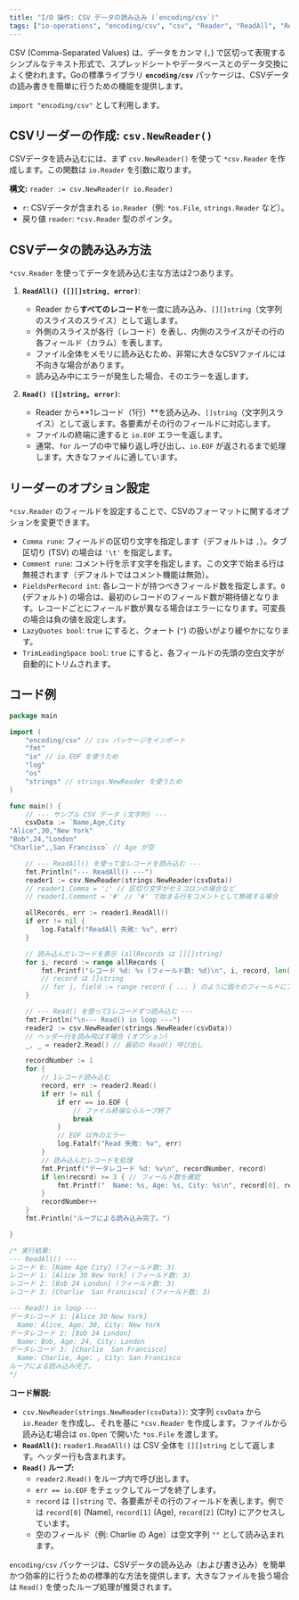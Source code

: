 ```yaml
---
title: "I/O 操作: CSV データの読み込み (`encoding/csv`)"
tags: ["io-operations", "encoding/csv", "csv", "Reader", "ReadAll", "Read", "ファイル読み込み", "データ解析"]
---
```


CSV (Comma-Separated Values) は、データをカンマ (`,`) で区切って表現するシンプルなテキスト形式で、スプレッドシートやデータベースとのデータ交換によく使われます。Goの標準ライブラリ **`encoding/csv`** パッケージは、CSVデータの読み書きを簡単に行うための機能を提供します。

`import "encoding/csv"` として利用します。

## CSVリーダーの作成: `csv.NewReader()`

CSVデータを読み込むには、まず `csv.NewReader()` を使って `*csv.Reader` を作成します。この関数は `io.Reader` を引数に取ります。

**構文:** `reader := csv.NewReader(r io.Reader)`

*   `r`: CSVデータが含まれる `io.Reader`（例: `*os.File`, `strings.Reader` など）。
*   戻り値 `reader`: `*csv.Reader` 型のポインタ。

## CSVデータの読み込み方法

`*csv.Reader` を使ってデータを読み込む主な方法は2つあります。

1.  **`ReadAll() ([][]string, error)`**:
    *   Reader から**すべてのレコード**を一度に読み込み、`[][]string`（文字列のスライスのスライス）として返します。
    *   外側のスライスが各行（レコード）を表し、内側のスライスがその行の各フィールド（カラム）を表します。
    *   ファイル全体をメモリに読み込むため、非常に大きなCSVファイルには不向きな場合があります。
    *   読み込み中にエラーが発生した場合、そのエラーを返します。

2.  **`Read() ([]string, error)`**:
    *   Reader から**1レコード（1行）**を読み込み、`[]string`（文字列スライス）として返します。各要素がその行のフィールドに対応します。
    *   ファイルの終端に達すると `io.EOF` エラーを返します。
    *   通常、`for` ループの中で繰り返し呼び出し、`io.EOF` が返されるまで処理します。大きなファイルに適しています。

## リーダーのオプション設定

`*csv.Reader` のフィールドを設定することで、CSVのフォーマットに関するオプションを変更できます。

*   `Comma rune`: フィールドの区切り文字を指定します（デフォルトは `,`）。タブ区切り (TSV) の場合は `'\t'` を指定します。
*   `Comment rune`: コメント行を示す文字を指定します。この文字で始まる行は無視されます（デフォルトではコメント機能は無効）。
*   `FieldsPerRecord int`: 各レコードが持つべきフィールド数を指定します。`0` (デフォルト) の場合は、最初のレコードのフィールド数が期待値となります。レコードごとにフィールド数が異なる場合はエラーになります。可変長の場合は負の値を設定します。
*   `LazyQuotes bool`: `true` にすると、クォート (`"`) の扱いがより緩やかになります。
*   `TrimLeadingSpace bool`: `true` にすると、各フィールドの先頭の空白文字が自動的にトリムされます。

## コード例

```go title="encoding/csv による CSV データの読み込み"
package main

import (
	"encoding/csv" // csv パッケージをインポート
	"fmt"
	"io" // io.EOF を使うため
	"log"
	"os"
	"strings" // strings.NewReader を使うため
)

func main() {
	// --- サンプル CSV データ (文字列) ---
	csvData := `Name,Age,City
"Alice",30,"New York"
"Bob",24,"London"
"Charlie",,San Francisco` // Age が空

	// --- ReadAll() を使って全レコードを読み込む ---
	fmt.Println("--- ReadAll() ---")
	reader1 := csv.NewReader(strings.NewReader(csvData))
	// reader1.Comma = ';' // 区切り文字がセミコロンの場合など
	// reader1.Comment = '#' // '#' で始まる行をコメントとして無視する場合

	allRecords, err := reader1.ReadAll()
	if err != nil {
		log.Fatalf("ReadAll 失敗: %v", err)
	}

	// 読み込んだレコードを表示 (allRecords は [][]string)
	for i, record := range allRecords {
		fmt.Printf("レコード %d: %v (フィールド数: %d)\n", i, record, len(record))
		// record は []string
		// for j, field := range record { ... } のように個々のフィールドにアクセス可能
	}

	// --- Read() を使って1レコードずつ読み込む ---
	fmt.Println("\n--- Read() in loop ---")
	reader2 := csv.NewReader(strings.NewReader(csvData))
	// ヘッダー行を読み飛ばす場合 (オプション)
	_, _ = reader2.Read() // 最初の Read() 呼び出し

	recordNumber := 1
	for {
		// 1レコード読み込む
		record, err := reader2.Read()
		if err != nil {
			if err == io.EOF {
				// ファイル終端ならループ終了
				break
			}
			// EOF 以外のエラー
			log.Fatalf("Read 失敗: %v", err)
		}
		// 読み込んだレコードを処理
		fmt.Printf("データレコード %d: %v\n", recordNumber, record)
		if len(record) >= 3 { // フィールド数を確認
			fmt.Printf("  Name: %s, Age: %s, City: %s\n", record[0], record[1], record[2])
		}
		recordNumber++
	}
	fmt.Println("ループによる読み込み完了。")

}

/* 実行結果:
--- ReadAll() ---
レコード 0: [Name Age City] (フィールド数: 3)
レコード 1: [Alice 30 New York] (フィールド数: 3)
レコード 2: [Bob 24 London] (フィールド数: 3)
レコード 3: [Charlie  San Francisco] (フィールド数: 3)

--- Read() in loop ---
データレコード 1: [Alice 30 New York]
  Name: Alice, Age: 30, City: New York
データレコード 2: [Bob 24 London]
  Name: Bob, Age: 24, City: London
データレコード 3: [Charlie  San Francisco]
  Name: Charlie, Age: , City: San Francisco
ループによる読み込み完了。
*/
```

**コード解説:**

*   `csv.NewReader(strings.NewReader(csvData))`: 文字列 `csvData` から `io.Reader` を作成し、それを基に `*csv.Reader` を作成します。ファイルから読み込む場合は `os.Open` で開いた `*os.File` を渡します。
*   **`ReadAll()`:** `reader1.ReadAll()` は CSV 全体を `[][]string` として返します。ヘッダー行も含まれます。
*   **`Read()` ループ:**
    *   `reader2.Read()` をループ内で呼び出します。
    *   `err == io.EOF` をチェックしてループを終了します。
    *   `record` は `[]string` で、各要素がその行のフィールドを表します。例では `record[0]` (Name), `record[1]` (Age), `record[2]` (City) にアクセスしています。
    *   空のフィールド（例: Charlie の Age）は空文字列 `""` として読み込まれます。

`encoding/csv` パッケージは、CSVデータの読み込み（および書き込み）を簡単かつ効率的に行うための標準的な方法を提供します。大きなファイルを扱う場合は `Read()` を使ったループ処理が推奨されます。